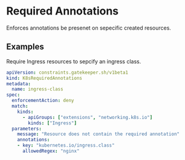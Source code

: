 # Required Annotations
Enforces annotations be presenet on sepecific created resources.

## Examples
Require Ingress resources to sepcify an ingress class.
```yaml
apiVersion: constraints.gatekeeper.sh/v1beta1
kind: K8sRequiredAnnotations
metadata:
  name: ingress-class
spec:
  enforcementAction: deny
  match:
    kinds:
      - apiGroups: ["extensions", "networking.k8s.io"]
        kinds: ["Ingress"]
  parameters:
    message: "Resource does not contain the required annotation"
    annotations:
    - key: "kubernetes.io/ingress.class"
      allowedRegex: "nginx"
```
